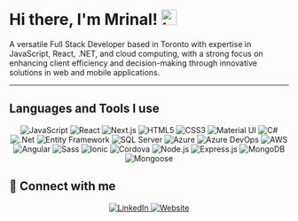 # Hi there, I'm Mrinal! <img src="https://user-images.githubusercontent.com/1303154/88677602-1635ba80-d120-11ea-84d8-d263ba5fc3c0.gif" width="28px" height="28px" alt="hi"> 

A versatile Full Stack Developer based in Toronto with expertise in JavaScript, React, .NET, and cloud computing, with a strong focus on enhancing client efficiency and decision-making through innovative solutions in web and mobile applications.

---

## Languages and Tools I use
<div align="center">
  <img alt="JavaScript" src="https://img.shields.io/badge/javascript-%23323330.svg?style=for-the-badge&logo=javascript&logoColor=%23F7DF1E"/>
  <img alt="React" src="https://img.shields.io/badge/react-%2320232a.svg?style=for-the-badge&logo=react&logoColor=%2361DAFB"/>
  <img alt="Next.js" src="https://img.shields.io/badge/Next.js-%23000000.svg?style=for-the-badge&logo=next-dot-js&logoColor=white"/>
  <img alt="HTML5" src="https://img.shields.io/badge/html5-%23E34F26.svg?style=for-the-badge&logo=html5&logoColor=white"/>
  <img alt="CSS3" src="https://img.shields.io/badge/css3-%231572B6.svg?style=for-the-badge&logo=css3&logoColor=white"/>
  <img alt="Material UI" src="https://img.shields.io/badge/Material--UI-%230081CB.svg?style=for-the-badge&logo=material-ui&logoColor=white"/>
  <img alt="C#" src="https://img.shields.io/badge/C%23-%23239120.svg?style=for-the-badge&logo=c-sharp&logoColor=white"/>
  <img alt=".Net" src="https://img.shields.io/badge/.NET-%235C2D91.svg?style=for-the-badge&logo=dot-net&logoColor=white"/>
  <img alt="Entity Framework" src="https://img.shields.io/badge/Entity%20Framework-%235C2D91.svg?style=for-the-badge&logo=dot-net&logoColor=white"/>
  <img alt="SQL Server" src="https://img.shields.io/badge/SQL%20Server-%23CC2927.svg?style=for-the-badge&logo=microsoft-sql-server&logoColor=white"/>
  <img alt="Azure" src="https://img.shields.io/badge/Azure-%230072C6.svg?style=for-the-badge&logo=microsoft-azure&logoColor=white"/>
  <img alt="Azure DevOps" src="https://img.shields.io/badge/Azure%20DevOps-%230072C6.svg?style=for-the-badge&logo=azure-devops&logoColor=white"/>
  <img alt="AWS" src="https://img.shields.io/badge/AWS-%23FF9900.svg?style=for-the-badge&logo=amazon-aws&logoColor=white"/>
  <img alt="Angular" src="https://img.shields.io/badge/angular-%23DD0031.svg?style=for-the-badge&logo=angular&logoColor=white"/>
  <img alt="Sass" src="https://img.shields.io/badge/sass-%23CC6699.svg?style=for-the-badge&logo=sass&logoColor=white"/>
  <img alt="Ionic" src="https://img.shields.io/badge/Ionic-%234782BD.svg?style=for-the-badge&logo=ionic&logoColor=white"/>
  <img alt="Cordova" src="https://img.shields.io/badge/Cordova-%2320232a.svg?style=for-the-badge&logo=apache-cordova&logoColor=%23E8E8E8"/>
  <img alt="Node.js" src="https://img.shields.io/badge/Node.js-%2343853D.svg?style=for-the-badge&logo=node-dot-js&logoColor=white"/>
  <img alt="Express.js" src="https://img.shields.io/badge/Express.js-%23000000.svg?style=for-the-badge&logo=express&logoColor=white"/>
  <img alt="MongoDB" src="https://img.shields.io/badge/MongoDB-%2347A248.svg?style=for-the-badge&logo=mongodb&logoColor=white"/>
  <img alt="Mongoose" src="https://img.shields.io/badge/Mongoose-%23880000.svg?style=for-the-badge&logo=mongoose&logoColor=white"/>
</div>

<!-- ## :bar_chart:	Some statistics
<a href="https://github.com/mrynalrai">
  <img align="center" src="https://github-readme-stats.vercel.app/api/top-langs/?username=mrynalrai&theme=great-gatsby&layout=compact&langs_count=10" />
</a>
<a href="https://github.com/mrynalrai">
 <img align="center" src="https://github-readme-stats.vercel.app/api?username=mrynalrai&show_icons=true&theme=great-gatsby&line_height=27" alt="Mrinal's github stats"/>
</a> -->

## :link:	Connect with me

<div align="center">
  <a href="https://www.linkedin.com/in/mrinal-rai-37a33b11a/" target="_blank">
    <img alt="LinkedIn" src="https://img.shields.io/badge/linkedin-%230077B5.svg?style=for-the-badge&logo=linkedin&logoColor=white"/>
  </a>
  <a href="https://mrinalrai.in/" target="_blank">
  <img alt="Website" src="https://img.shields.io/badge/Website-%231877F2.svg?style=for-the-badge&logo=Website&logoColor=white"/>
  </a>
</a>
</div>
